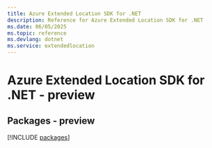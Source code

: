 ```yaml
---
title: Azure Extended Location SDK for .NET
description: Reference for Azure Extended Location SDK for .NET
ms.date: 06/05/2025
ms.topic: reference
ms.devlang: dotnet
ms.service: extendedlocation
---
```

# Azure Extended Location SDK for .NET - preview
## Packages - preview
[!INCLUDE [packages](extended-location-index.md)]
